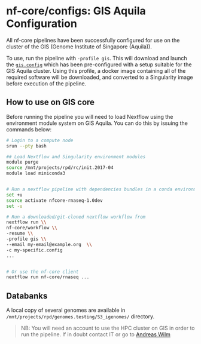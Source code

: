 # nf-core/configs: GIS Aquila Configuration

All nf-core pipelines have been successfully configured for use on the cluster of the GIS (Genome Institute of Singapore (Aquila)).

To use, run the pipeline with `-profile gis`. This will download and launch the [`gis.config`](../conf/gis.config) which has been pre-configured with a setup suitable for the GIS Aquila cluster. Using this profile, a docker image containing all of the required software will be downloaded, and converted to a Singularity image before execution of the pipeline.

## How to use on GIS core

Before running the pipeline you will need to load Nextflow using the environment module system on GIS Aquila. You can do this by issuing the commands below:

```bash
# Login to a compute node
srun --pty bash

## Load Nextflow and Singularity environment modules
module purge
source /mnt/projects/rpd/rc/init.2017-04
module load miniconda3


# Run a nextflow pipeline with dependencies bundles in a conda environment
set +u
source activate nfcore-rnaseq-1.0dev
set -u

# Run a downloaded/git-cloned nextflow workflow from
nextflow run \\
nf-core/workflow \\
-resume \\
-profile gis \\
--email my-email@example.org  \\
-c my-specific.config
...


# Or use the nf-core client
nextflow run nf-core/rnaseq ...

```

## Databanks

A local copy of several genomes are available in `/mnt/projects/rpd/genomes.testing/S3_igenomes/` directory.

>NB: You will need an account to use the HPC cluster on GIS in order to run the pipeline. If in doubt contact IT or go to [Andreas Wilm](https://github.com/andreas-wilm)
